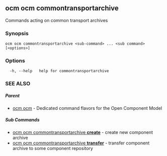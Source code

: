 ## ocm ocm commontransportarchive

Commands acting on common transport archives

### Synopsis

```
ocm ocm commontransportarchive <sub-command> ... <sub command> [<options>]
```

### Options

```
  -h, --help   help for commontransportarchive
```

### SEE ALSO

##### Parent

* [ocm ocm](ocm_ocm.md)	 - Dedicated command flavors for the Open Component Model


##### Sub Commands

* [ocm ocm commontransportarchive <b>create</b>](ocm_ocm_commontransportarchive_create.md)	 - create new component archive
* [ocm ocm commontransportarchive <b>transfer</b>](ocm_ocm_commontransportarchive_transfer.md)	 - transfer component archive to some component repository

